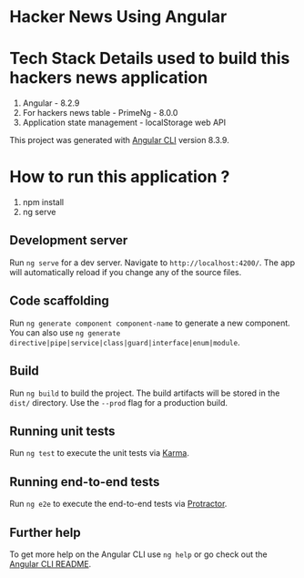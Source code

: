 # Hacker News Using Angular

# Tech Stack Details used to build this hackers news application
1. Angular - 8.2.9
2. For hackers news table  - PrimeNg - 8.0.0
3. Application state management - localStorage web API

This project was generated with [Angular CLI](https://github.com/angular/angular-cli) version 8.3.9.

# How to run this application ?
1. npm install
2. ng serve

## Development server

Run `ng serve` for a dev server. Navigate to `http://localhost:4200/`. The app will automatically reload if you change any of the source files.

## Code scaffolding

Run `ng generate component component-name` to generate a new component. You can also use `ng generate directive|pipe|service|class|guard|interface|enum|module`.

## Build

Run `ng build` to build the project. The build artifacts will be stored in the `dist/` directory. Use the `--prod` flag for a production build.

## Running unit tests

Run `ng test` to execute the unit tests via [Karma](https://karma-runner.github.io).

## Running end-to-end tests

Run `ng e2e` to execute the end-to-end tests via [Protractor](http://www.protractortest.org/).

## Further help

To get more help on the Angular CLI use `ng help` or go check out the [Angular CLI README](https://github.com/angular/angular-cli/blob/master/README.md).
